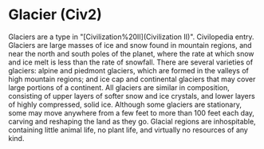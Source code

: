 # Glacier (Civ2)

Glaciers are a type in "[Civilization%20II](Civilization II)".
Civilopedia entry.
Glaciers are large masses of ice and snow found in mountain regions, and near the north and south poles of the planet, where the rate at which snow and ice melt is less than the rate of snowfall. There are several varieties of glaciers: alpine and piedmont glaciers, which are formed in the valleys of high mountain regions; and ice cap and continental glaciers that may cover large portions of a continent. All glaciers are similar in composition, consisting of upper layers of softer snow and ice crystals, and lower layers of highly compressed, solid ice. Although some glaciers are stationary, some may move anywhere from a few feet to more than 100 feet each day, carving and reshaping the land as they go. Glacial regions are inhospitable, containing little animal life, no plant life, and virtually no resources of any kind.